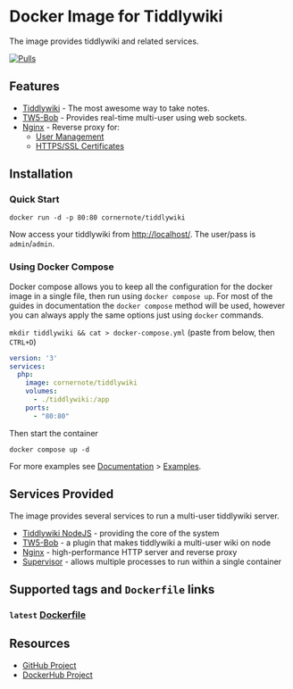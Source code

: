 # Docker Image for Tiddlywiki

The image provides tiddlywiki and related services.

[![Pulls](https://img.shields.io/docker/pulls/cornernote/tiddlywiki.svg?style=flat-square)](https://hub.docker.com/r/cornernote/tiddlywiki/)

## Features

- [Tiddlywiki](https://tiddlywiki.com/) - The most awesome way to take notes.
- [TW5-Bob](https://github.com/OokTech/TW5-Bob) - Provides real-time multi-user using web sockets.
- [Nginx](https://www.nginx.com/) - Reverse proxy for:
  - [User Management](docs/user-management.md)
  - [HTTPS/SSL Certificates](docs/ssl-configuration.md)

## Installation

### Quick Start

```shell
docker run -d -p 80:80 cornernote/tiddlywiki
```

Now access your tiddlywiki from [http://localhost/](http://localhost/).  The user/pass is `admin`/`admin`.


### Using Docker Compose

Docker compose allows you to keep all the configuration for the docker image in a single file, then run using `docker compose up`.  For most of the guides in documentation the `docker compose` method will be used, however you can always apply the same options just using `docker` commands.

`mkdir tiddlywiki && cat > docker-compose.yml` (paste from below, then `CTRL+D`)

```yaml
version: '3'
services:
  php:
    image: cornernote/tiddlywiki
    volumes:
      - ./tiddlywiki:/app
    ports:
      - "80:80"
```

Then start the container

```shell
docker compose up -d
```

For more examples see [Documentation](docs/README.md) > [Examples](docs/examples/README.md).


## Services Provided

The image provides several services to run a multi-user tiddlywiki server.

- [Tiddlywiki NodeJS](https://tiddlywiki.com/static/TiddlyWiki%2520on%2520Node.js.html) - providing the core of the system
- [TW5-Bob](https://github.com/OokTech/TW5-Bob) - a plugin that makes tiddlywiki a multi-user wiki on node
- [Nginx](https://nginx.com) - high-performance HTTP server and reverse proxy
- [Supervisor](http://supervisord.org/) - allows multiple processes to run within a single container


## Supported tags and `Dockerfile` links

### `latest` [Dockerfile](https://github.com/cornernote/docker-tiddlywiki/blob/main/Dockerfile)


## Resources

* [GitHub Project](https://github.com/cornernote/docker-tiddlywiki)
* [DockerHub Project](https://hub.docker.com/r/cornernote/tiddlywiki/)
